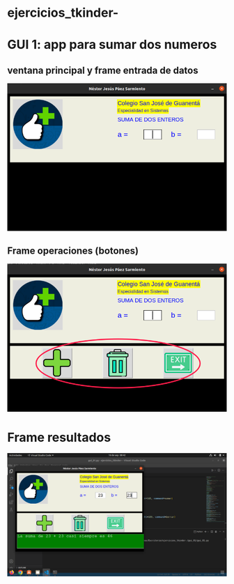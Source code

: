 # ejercicios_tkinder-

# GUI 1: app para sumar dos numeros 

## ventana principal y frame entrada de datos 

![ventana principal y frame de entrada](ventana_principal.png "ventana principal y frame entrada") 


## Frame operaciones (botones)

![Frames operaciones](Frame_operaciones.png "Frame operaciones")

# Frame resultados

![Frames resultados](framer.png "frame resultados")